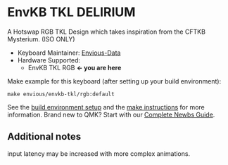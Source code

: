 # EnvKB TKL DELIRIUM


A Hotswap RGB TKL Design which takes inspiration from the CFTKB Mysterium.
(ISO ONLY)

* Keyboard Maintainer: [Envious-Data](https://github.com/envious-data)
* Hardware Supported: 
  * EnvKB TKL RGB **<- you are here**  



Make example for this keyboard (after setting up your build environment):

```
make envious/envkb-tkl/rgb:default
```


See the [build environment setup](https://docs.qmk.fm/#/getting_started_build_tools) and the [make instructions](https://docs.qmk.fm/#/getting_started_make_guide) for more information. Brand new to QMK? Start with our [Complete Newbs Guide](https://docs.qmk.fm/#/newbs).


## Additional notes
input latency may be increased with more complex animations.
